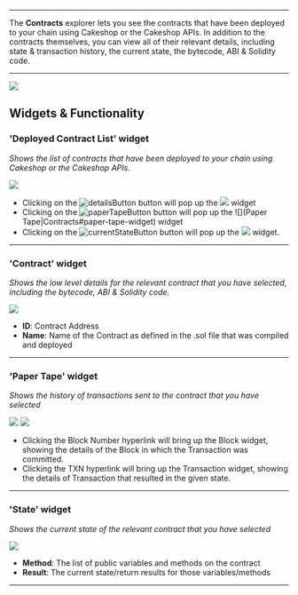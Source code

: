 ***
The **Contracts** explorer lets you see the contracts that have been deployed to your chain using Cakeshop or the Cakeshop APIs. In addition to the contracts themselves, you can view all of their relevant details, including state & transaction history, the current state, the bytecode, ABI & Solidity code.
***

![](https://github.com/jpmorganchase/cakeshop-docs/blob/master/images/contracts.png)

## Widgets & Functionality
### 'Deployed Contract List' widget
<em>Shows the list of contracts that have been deployed to your chain using Cakeshop or the Cakeshop APIs.</em>

![](https://github.com/jpmorganchase/cakeshop-docs/blob/master/images/deployed-contracts-widget.PNG)

* Clicking on the ![detailsButton](https://github.com/jpmorganchase/cakeshop-docs/blob/master/images/details-btn.PNG) button will pop up the ![](Contract|Contracts#contract-widget) widget
* Clicking on the ![paperTapeButton](https://github.com/jpmorganchase/cakeshop-docs/blob/master/images/paperTape-btn.PNG) button will pop up the ![](Paper Tape|Contracts#paper-tape-widget) widget
* Clicking on the ![currentStateButton](https://github.com/jpmorganchase/cakeshop-docs/blob/master/images/currentState-btn.PNG) button will pop up the ![](State|Contracts#state-widget) widget.

***


### 'Contract' widget
<em>Shows the low level details for the relevant contract that you have selected, including the bytecode, ABI & Solidity code.</em>

![](https://github.com/jpmorganchase/cakeshop-docs/blob/master/images/contract-widget.PNG)

* **ID**: Contract Address 
* **Name**: Name of the Contract as defined in the .sol file that was compiled and deployed 

***

### 'Paper Tape' widget 
<em>Shows the history of transactions sent to the contract that you have selected</em>

![](https://github.com/jpmorganchase/cakeshop-docs/blob/master/images/paper-tape-widget.PNG)
![](https://github.com/jpmorganchase/cakeshop-docs/blob/master/images/paperTapeDetail.PNG)

* Clicking the Block Number hyperlink will bring up the Block widget, showing the details of the Block in which the Transaction was committed. 
* Clicking the TXN hyperlink will bring up the Transaction widget, showing the details of Transaction that resulted in the given state. 

***

### 'State' widget
<em>Shows the current state of the relevant contract that you have selected</em>

![](https://github.com/jpmorganchase/cakeshop-docs/blob/master/images/state-widget.PNG)

* **Method**: The list of public variables and methods on the contract
* **Result**: The current state/return results for those variables/methods

***
